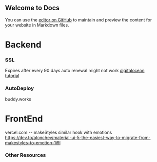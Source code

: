 ## Welcome to Docs

You can use the [editor on GitHub](https://github.com/bayaroch/babyzone-docs/edit/gh-pages/index.md) to maintain and preview the content for your website in Markdown files.

# Backend

### SSL
Expires after every 90 days auto renewal might not work
[digitalocean tutorial](https://www.digitalocean.com/community/tutorials/how-to-secure-apache-with-let-s-encrypt-on-ubuntu-18-04)

### AutoDeploy
buddy.works


# FrontEnd
vercel.com
-- makeStyles similar hook with emotions
https://dev.to/atonchev/material-ui-5-the-easiest-way-to-migrate-from-makestyles-to-emotion-1i9l




### Other Resources

